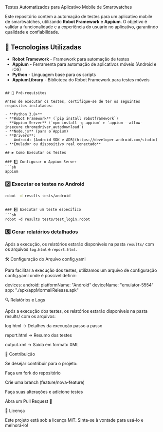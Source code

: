 Testes Automatizados para Aplicativo Mobile de Smartwatches

Este repositório contém a automação de testes para um aplicativo mobile de smartwatches, utilizando **Robot Framework** e **Appium**. O objetivo é validar a funcionalidade e a experiência do usuário no aplicativo, garantindo qualidade e confiabilidade.

## 🚀 Tecnologias Utilizadas

- **Robot Framework** - Framework para automação de testes
- **Appium** - Ferramenta para automação de aplicativos móveis (Android e iOS)
- **Python** - Linguagem base para os scripts
- **AppiumLibrary** - Biblioteca do Robot Framework para testes móveis


```

## 🔧 Pré-requisitos

Antes de executar os testes, certifique-se de ter os seguintes requisitos instalados:

- **Python 3.8+**
- **Robot Framework** (`pip install robotframework`)
- **Appium Server** (`npm install -g appium` e `appium --allow-insecure chromedriver_autodownload`)
- **Node.js** (para o Appium)
- **Drivers**:
  - Android: [Android SDK e ADB](https://developer.android.com/studio)
- **Emulador ou dispositivo real conectado**

## ▶️ Como Executar os Testes

### 1️⃣ Configurar o Appium Server
```sh
appium
```

### 2️⃣ Executar os testes no Android
```sh
robot -d results tests/android
```
```

### 4️⃣ Executar um teste específico
```sh
robot -d results tests/test_login.robot
```

### 5️⃣ Gerar relatórios detalhados
Após a execução, os relatórios estarão disponíveis na pasta `results/` com os arquivos `log.html` e `report.html`.

🛠️ Configuração do Arquivo config.yaml

Para facilitar a execução dos testes, utilizamos um arquivo de configuração config.yaml onde é possível definir:

devices:
  android:
    platformName: "Android"
    deviceName: "emulator-5554"
    app: "./apk/appMormaiiRelease.apk"


🔍 Relatórios e Logs

Após a execução dos testes, os relatórios estarão disponíveis na pasta results/ com os arquivos:

log.html → Detalhes da execução passo a passo

report.html → Resumo dos testes

output.xml → Saída em formato XML

📌 Contribuição

Se desejar contribuir para o projeto:

Faça um fork do repositório

Crie uma branch (feature/nova-feature)

Faça suas alterações e adicione testes

Abra um Pull Request 🚀

📄 Licença

Este projeto está sob a licença MIT. Sinta-se à vontade para usá-lo e melhorá-lo!


